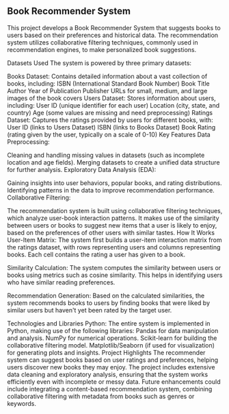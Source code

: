 ## Book Recommender System
This project develops a Book Recommender System that suggests books to users based on their preferences and historical data. The recommendation system utilizes collaborative filtering techniques, commonly used in recommendation engines, to make personalized book suggestions.

Datasets Used
The system is powered by three primary datasets:

Books Dataset:
Contains detailed information about a vast collection of books, including:
ISBN (International Standard Book Number)
Book Title
Author
Year of Publication
Publisher
URLs for small, medium, and large images of the book covers
Users Dataset:
Stores information about users, including:
User ID (unique identifier for each user)
Location (city, state, and country)
Age (some values are missing and need preprocessing)
Ratings Dataset:
Captures the ratings provided by users for different books, with:
User ID (links to Users Dataset)
ISBN (links to Books Dataset)
Book Rating (rating given by the user, typically on a scale of 0-10)
Key Features
Data Preprocessing:

Cleaning and handling missing values in datasets (such as incomplete location and age fields).
Merging datasets to create a unified data structure for further analysis.
Exploratory Data Analysis (EDA):

Gaining insights into user behaviors, popular books, and rating distributions.
Identifying patterns in the data to improve recommendation performance.
Collaborative Filtering:

The recommendation system is built using collaborative filtering techniques, which analyze user-book interaction patterns.
It makes use of the similarity between users or books to suggest new items that a user is likely to enjoy, based on the preferences of other users with similar tastes.
How It Works
User-Item Matrix: The system first builds a user-item interaction matrix from the ratings dataset, with rows representing users and columns representing books. Each cell contains the rating a user has given to a book.

Similarity Calculation: The system computes the similarity between users or books using metrics such as cosine similarity. This helps in identifying users who have similar reading preferences.

Recommendation Generation: Based on the calculated similarities, the system recommends books to users by finding books that were liked by similar users but haven't yet been rated by the target user.

Technologies and Libraries
Python: The entire system is implemented in Python, making use of the following libraries:
Pandas for data manipulation and analysis.
NumPy for numerical operations.
Scikit-learn for building the collaborative filtering model.
Matplotlib/Seaborn (if used for visualization) for generating plots and insights.
Project Highlights
The recommender system can suggest books based on user ratings and preferences, helping users discover new books they may enjoy.
The project includes extensive data cleaning and exploratory analysis, ensuring that the system works efficiently even with incomplete or messy data.
Future enhancements could include integrating a content-based recommendation system, combining collaborative filtering with metadata from books such as genres or keywords.
